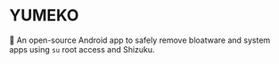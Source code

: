 # YUMEKO
🚀 An open-source Android app to safely remove bloatware and system apps using `su` root access and Shizuku. 
